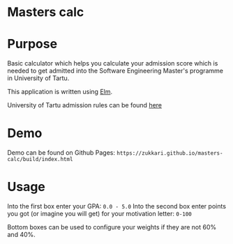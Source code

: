 # Masters calc

# Purpose
Basic calculator which helps you calculate your admission score which is needed to get admitted into the Software Engineering Master's programme in University of Tartu.

This application is written using [Elm](http://elm-lang.org/).

University of Tartu admission rules can be found [here](https://software.cs.ut.ee/admission/)

# Demo
Demo can be found on Github Pages:
```https://zukkari.github.io/masters-calc/build/index.html```

# Usage
Into the first box enter your GPA: ```0.0 - 5.0```
Into the second box enter points you got (or imagine you will get) for your motivation letter: ```0-100```

Bottom boxes can be used to configure your weights if they are not 60% and 40%.
